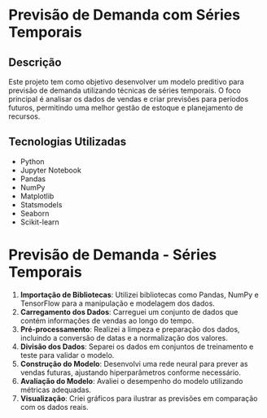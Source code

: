 # Previsão de Demanda com Séries Temporais

## Descrição
Este projeto tem como objetivo desenvolver um modelo preditivo para previsão de demanda utilizando técnicas de séries temporais. O foco principal é analisar os dados de vendas e criar previsões para períodos futuros, permitindo uma melhor gestão de estoque e planejamento de recursos.

## Tecnologias Utilizadas
- Python
- Jupyter Notebook
- Pandas
- NumPy
- Matplotlib
- Statsmodels
- Seaborn
- Scikit-learn

# Previsão de Demanda - Séries Temporais

1. **Importação de Bibliotecas**: Utilizei bibliotecas como Pandas, NumPy e TensorFlow para a manipulação e modelagem dos dados.
2. **Carregamento dos Dados**: Carreguei um conjunto de dados que contém informações de vendas ao longo do tempo.
3. **Pré-processamento**: Realizei a limpeza e preparação dos dados, incluindo a conversão de datas e a normalização dos valores.
4. **Divisão dos Dados**: Separei os dados em conjuntos de treinamento e teste para validar o modelo.
5. **Construção do Modelo**: Desenvolvi uma rede neural para prever as vendas futuras, ajustando hiperparâmetros conforme necessário.
6. **Avaliação do Modelo**: Avaliei o desempenho do modelo utilizando métricas adequadas.
7. **Visualização**: Criei gráficos para ilustrar as previsões em comparação com os dados reais.


